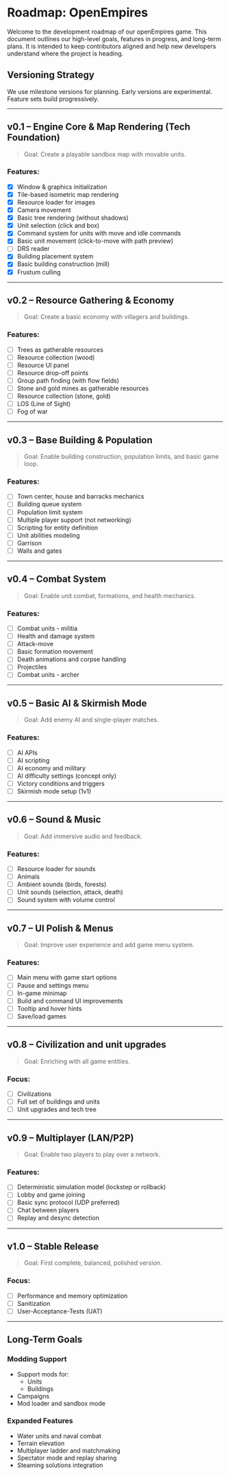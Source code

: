 # Roadmap: OpenEmpires

Welcome to the development roadmap of our openEmpires game. This document outlines our high-level goals, features in progress, and long-term plans. It is intended to keep contributors aligned and help new developers understand where the project is heading.

## Versioning Strategy
We use milestone versions for planning. Early versions are experimental. Feature sets build progressively.

---

## v0.1 – Engine Core & Map Rendering (Tech Foundation)
> Goal: Create a playable sandbox map with movable units.

### Features:
- [x] Window & graphics initialization
- [x] Tile-based isometric map rendering
- [x] Resource loader for images
- [x] Camera movement
- [x] Basic tree rendering (without shadows)
- [x] Unit selection (click and box)
- [x] Command system for units with move and idle commands
- [x] Basic unit movement (click-to-move with path preview)
- [ ] DRS reader
- [x] Building placement system
- [x] Basic building construction (mill)
- [x] Frustum culling

---

## v0.2 – Resource Gathering & Economy
> Goal: Create a basic economy with villagers and buildings.

### Features:
- [ ] Trees as gatherable resources
- [ ] Resource collection (wood)
- [ ] Resource UI panel
- [ ] Resource drop-off points
- [ ] Group path finding (with flow fields)
- [ ] Stone and gold mines as gatherable resources
- [ ] Resource collection (stone, gold)
- [ ] LOS (Line of Sight) 
- [ ] Fog of war

---

## v0.3 – Base Building & Population
> Goal: Enable building construction, population limits, and basic game loop.

### Features:
- [ ] Town center, house and barracks mechanics
- [ ] Building queue system
- [ ] Population limit system
- [ ] Multiple player support (not networking)
- [ ] Scripting for entity definition
- [ ] Unit abilities modeling
- [ ] Garrison
- [ ] Walls and gates

---

## v0.4 – Combat System
> Goal: Enable unit combat, formations, and health mechanics.

### Features:
- [ ] Combat units - militia
- [ ] Health and damage system
- [ ] Attack-move
- [ ] Basic formation movement
- [ ] Death animations and corpse handling
- [ ] Projectiles
- [ ] Combat units - archer

---

## v0.5 – Basic AI & Skirmish Mode
> Goal: Add enemy AI and single-player matches.

### Features:

- [ ] AI APIs
- [ ] AI scripting
- [ ] AI economy and military
- [ ] AI difficulty settings (concept only)
- [ ] Victory conditions and triggers
- [ ] Skirmish mode setup (1v1)

---

## v0.6 – Sound & Music
> Goal: Add immersive audio and feedback.

### Features:
- [ ] Resource loader for sounds
- [ ] Animals
- [ ] Ambient sounds (birds, forests)
- [ ] Unit sounds (selection, attack, death)
- [ ] Sound system with volume control

---

## v0.7 – UI Polish & Menus
> Goal: Improve user experience and add game menu system.

### Features:
- [ ] Main menu with game start options
- [ ] Pause and settings menu
- [ ] In-game minimap
- [ ] Build and command UI improvements
- [ ] Tooltip and hover hints
- [ ] Save/load games

---

## v0.8 – Civilization and unit upgrades
> Goal: Enriching with all game entities.

### Focus:
- [ ] Civilizations
- [ ] Full set of buildings and units
- [ ] Unit upgrades and tech tree

---

## v0.9 – Multiplayer (LAN/P2P)
> Goal: Enable two players to play over a network.

### Features:
- [ ] Deterministic simulation model (lockstep or rollback)
- [ ] Lobby and game joining
- [ ] Basic sync protocol (UDP preferred)
- [ ] Chat between players
- [ ] Replay and desync detection

---

## v1.0 – Stable Release
> Goal: First complete, balanced, polished version.

### Focus:
- [ ] Performance and memory optimization
- [ ] Sanitization
- [ ] User-Acceptance-Tests (UAT)

---

## Long-Term Goals

### Modding Support
- Support mods for:
  - Units
  - Buildings
- Campaigns
- Mod loader and sandbox mode

### Expanded Features
- Water units and naval combat
- Terrain elevation
- Multiplayer ladder and matchmaking
- Spectator mode and replay sharing
- Steaming solutions integration